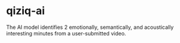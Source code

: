 # qiziq-ai
The AI ​​model identifies 2 emotionally, semantically, and acoustically interesting minutes from a user-submitted video.
